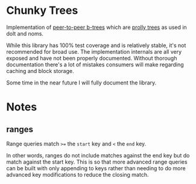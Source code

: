# Chunky Trees

Implementation of [peer-to-peer b-trees](https://0fps.net/2020/12/19/peer-to-peer-ordered-search-indexes/) which
are [prolly trees](https://www.dolthub.com/blog/2020-04-01-how-dolt-stores-table-data/) as
used in dolt and noms.

While this library has 100% test coverage and is relatively stable, it's
not recommended for broad use. The implementation internals are all very
exposed and have not been properly documented. Without thorough documentation
there's a lot of mistakes consumers will make regarding caching and block
storage.

Some time in the near future I will fully document the library.

# Notes

## ranges

Range queries match `>=` the `start` key and `<` the `end` key.

In other words, ranges do not include matches against the end key
but do match against the start key. This is so that more advanced
range queries can be built with only appending to keys rather than
needing to do more advanced key modifications to reduce the closing
match.
